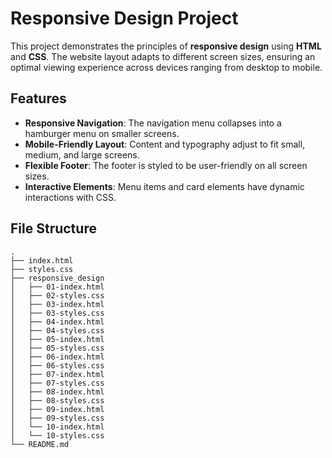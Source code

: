
# Responsive Design Project

This project demonstrates the principles of **responsive design** using **HTML** and **CSS**. The website layout adapts to different screen sizes, ensuring an optimal viewing experience across devices ranging from desktop to mobile.

## Features

- **Responsive Navigation**: The navigation menu collapses into a hamburger menu on smaller screens.
- **Mobile-Friendly Layout**: Content and typography adjust to fit small, medium, and large screens.
- **Flexible Footer**: The footer is styled to be user-friendly on all screen sizes.
- **Interactive Elements**: Menu items and card elements have dynamic interactions with CSS.

## File Structure

```plaintext
.
├── index.html
├── styles.css
├── responsive_design
│   ├── 01-index.html
│   ├── 02-styles.css
│   ├── 03-index.html
│   ├── 03-styles.css
│   ├── 04-index.html
│   ├── 04-styles.css
│   ├── 05-index.html
│   ├── 05-styles.css
│   ├── 06-index.html
│   ├── 06-styles.css
│   ├── 07-index.html
│   ├── 07-styles.css
│   ├── 08-index.html
│   ├── 08-styles.css
│   ├── 09-index.html
│   ├── 09-styles.css
│   └── 10-index.html
│   └── 10-styles.css
└── README.md

